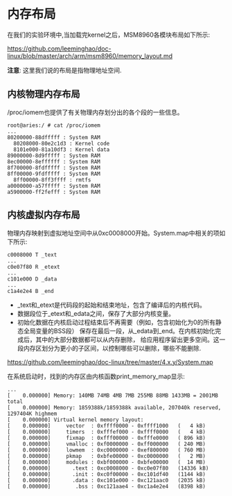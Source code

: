 内存布局
========================================

在我们的实验环境中,当加载完kernel之后，MSM8960各模块布局如下所示:

https://github.com/leeminghao/doc-linux/blob/master/arch/arm/msm8960/memory_layout.md

**注意**: 这里我们说的布局是指物理地址空间.

内核物理内存布局
----------------------------------------

/proc/iomem也提供了有关物理内存划分出的各个段的一些信息。

```
root@aries:/ # cat /proc/iomem
...
80200000-88dfffff : System RAM
  80208000-80e2c1d3 : Kernel code
  8101e000-81a10df3 : Kernel data
89000000-8d9fffff : System RAM
8ec00000-8effffff : System RAM
8f700000-8fdfffff : System RAM
8ff00000-9fdfffff : System RAM
  8ff00000-8ff3ffff : rmtfs
a0000000-a57fffff : System RAM
a5900000-ff2fefff : System RAM
```

内核虚拟内存布局
----------------------------------------

物理内存映射到虚拟地址空间中从0xc0008000开始。System.map中相关的项如下所示:

```
c0008000 T _text
...
c0e07f80 R _etext
...
c101e000 D _data
...
c1a4e2e4 B _end
```

* _text和_etext是代码段的起始和结束地址，包含了编译后的内核代码。
* 数据段位于_etext和_edata之间，保存了大部分内核变量。
* 初始化数据在内核启动过程结束后不再需要（例如，包含初始化为0的所有静态全局变量的BSS段）
  保存在最后一段，从_edata到_end。在内核初始化完成后，其中的大部分数据都可以从内存删除，
  给应用程序留出更多空间。这一段内存区划分为更小的子区间，以控制哪些可以删除，哪些不能删除.

https://github.com/leeminghao/doc-linux/tree/master/4.x.y/System.map

在系统启动时，找到的内存区由内核函数print_memory_map显示:

```
...
[    0.000000] Memory: 140MB 74MB 4MB 7MB 255MB 88MB 1433MB = 2001MB total
[    0.000000] Memory: 1859388k/1859388k available, 207040k reserved, 1297404K highmem
[    0.000000] Virtual kernel memory layout:
[    0.000000]     vector  : 0xffff0000 - 0xffff1000   (   4 kB)
[    0.000000]     timers  : 0xfffef000 - 0xffff0000   (   4 kB)
[    0.000000]     fixmap  : 0xfff00000 - 0xfffe0000   ( 896 kB)
[    0.000000]     vmalloc : 0xf0000000 - 0xff000000   ( 240 MB)
[    0.000000]     lowmem  : 0xc0000000 - 0xef800000   ( 760 MB)
[    0.000000]     pkmap   : 0xbfe00000 - 0xc0000000   (   2 MB)
[    0.000000]     modules : 0xbf000000 - 0xbfe00000   (  14 MB)
[    0.000000]       .text : 0xc0008000 - 0xc0e07f80   (14336 kB)
[    0.000000]       .init : 0xc0f00000 - 0xc101df40   (1144 kB)
[    0.000000]       .data : 0xc101e000 - 0xc121aac0   (2035 kB)
[    0.000000]        .bss : 0xc121aae4 - 0xc1a4e2e4   (8398 kB)
```